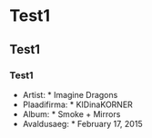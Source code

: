 # Test1
## Test1
### Test1
* Artist: * Imagine Dragons 
* Plaadifirma: * KIDinaKORNER
* Album: * Smoke + Mirrors
* Avaldusaeg: * February 17, 2015

